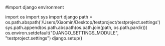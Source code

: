 
#import django environment

import os
import sys
import django
path = os.path.abspath('/Users/Xiaomin/Desktop/testproject/testproject.settings')
sys.path.append(os.path.abspath(os.path.join(path, os.path.pardir)))
os.environ.setdefault("DJANGO_SETTINGS_MODULE", "testproject.settings")
django.setup()
